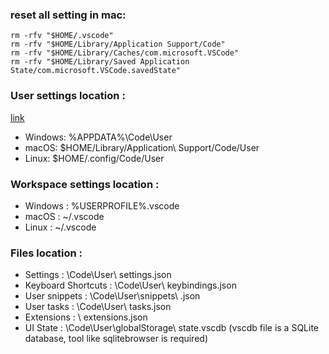 

### reset all setting in mac:
```
rm -rfv "$HOME/.vscode"
rm -rfv "$HOME/Library/Application Support/Code"
rm -rfv "$HOME/Library/Caches/com.microsoft.VSCode"
rm -rfv "$HOME/Library/Saved Application State/com.microsoft.VSCode.savedState"
```

### User settings location :
[link](https://stackoverflow.com/questions/71838032/how-to-remove-the-visual-studio-code-cloud-settings-from-github)
- Windows: %APPDATA%\Code\User
- macOS: $HOME/Library/Application\ Support/Code/User
- Linux: $HOME/.config/Code/User


### Workspace settings location :
- Windows : %USERPROFILE%\.vscode
- macOS : ~/.vscode
- Linux : ~/.vscode


### Files location :
- Settings : <user-settings>\Code\User\ settings.json
- Keyboard Shortcuts : <user-settings>\Code\User\ keybindings.json
- User snippets : <user-settings>\Code\User\snippets\ <language-name>.json
- User tasks : <user-settings>\Code\User\ tasks.json
- Extensions : <workspace-settings>\ extensions.json
- UI State : <user-settings>\Code\User\globalStorage\ state.vscdb
(vscdb file is a SQLite database, tool like sqlitebrowser is required)


